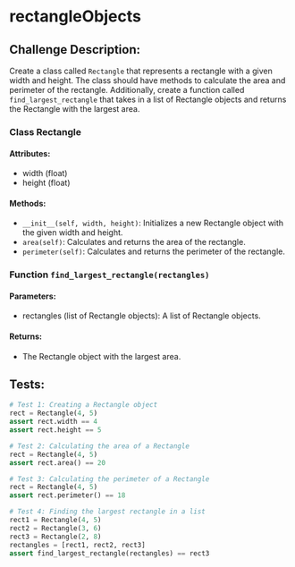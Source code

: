 # rectangleObjects

## Challenge Description: 
Create a class called `Rectangle` that represents a rectangle with a given width and height. The class should have methods to calculate the area and perimeter of the rectangle. Additionally, create a function called `find_largest_rectangle` that takes in a list of Rectangle objects and returns the Rectangle with the largest area.

### Class Rectangle

#### Attributes:
- width (float)
- height (float)

#### Methods:
- `__init__(self, width, height)`: Initializes a new Rectangle object with the given width and height.
- `area(self)`: Calculates and returns the area of the rectangle.
- `perimeter(self)`: Calculates and returns the perimeter of the rectangle.

### Function `find_largest_rectangle(rectangles)`

#### Parameters:
- rectangles (list of Rectangle objects): A list of Rectangle objects.

#### Returns:
- The Rectangle object with the largest area.

## Tests:

```python
# Test 1: Creating a Rectangle object
rect = Rectangle(4, 5)
assert rect.width == 4
assert rect.height == 5

# Test 2: Calculating the area of a Rectangle
rect = Rectangle(4, 5)
assert rect.area() == 20

# Test 3: Calculating the perimeter of a Rectangle
rect = Rectangle(4, 5)
assert rect.perimeter() == 18

# Test 4: Finding the largest rectangle in a list
rect1 = Rectangle(4, 5)
rect2 = Rectangle(3, 6)
rect3 = Rectangle(2, 8)
rectangles = [rect1, rect2, rect3]
assert find_largest_rectangle(rectangles) == rect3
```
